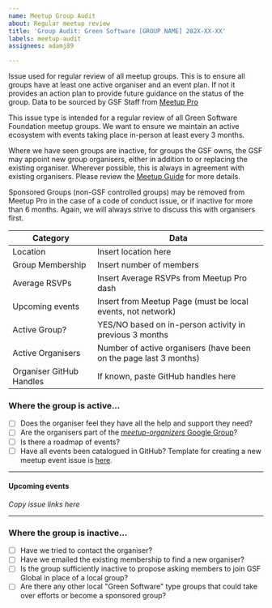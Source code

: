 ```yaml
---
name: Meetup Group Audit
about: Regular meetup review
title: 'Group Audit: Green Software [GROUP NAME] 202X-XX-XX'
labels: meetup-audit
assignees: adamj89

---
```


Issue used for regular review of all meetup groups. This is to ensure all groups have at least one active organiser and an event plan. If not it provides an action plan to provide future guidance on the status of the group. Data to be sourced by GSF Staff from [Meetup Pro](https://www.meetup.com/pro/gsf/admin/chapters)

This issue type is intended for a regular review of all Green Software Foundation meetup groups. We want to ensure we maintain an active ecosystem with events taking place in-person at least every 3 months. 

Where we have seen groups are inactive, for groups the GSF owns, the GSF may appoint new group organisers, either in addition to or replacing the existing organiser. Wherever possible, this is always in agreement with existing organisers. Please review the [Meetup Guide](https://grnsft.org/docs/meetupguide) for more details. 

Sponsored Groups (non-GSF controlled groups) may be removed from Meetup Pro in the case of a code of conduct issue, or if inactive for more than 6 months. Again, we will always strive to discuss this with organisers first.

| Category | Data |
| ------------- | ------------- |
| Location | Insert location here  |
| Group Membership  | Insert number of members  |
| Average RSVPs  | Insert Average RSVPs from Meetup Pro dash  |
| Upcoming events | Insert from Meetup Page (must be local events, not network) |
| Active Group? | YES/NO based on in-person activity in previous 3 months |
| Active Organisers | Number of active organisers (have been on the page last 3 months) |
| Organiser GitHub Handles | If known, paste GitHub handles here |

### Where the group is active...
- [ ] Does the organiser feel they have all the help and support they need?
- [ ] Are the organisers part of the [_meetup-organizers_ Google Group](https://groups.google.com/a/greensoftware.foundation/g/meetup-organizers/members)?
- [ ] Is there a roadmap of events?
- [ ] Have all events been catalogued in GitHub? Template for creating a new meetup event issue is [here](https://github.com/Green-Software-Foundation/meetup/issues/new?assignees=&labels=event&projects=&template=new-event.md&title=YYYY+MM+DD+-+%5BMeetup+Group%5D+-+Event+Playbook). 

---
#### Upcoming events

_Copy issue links here_

---

### Where the group is inactive...
- [ ] Have we tried to contact the organiser?
- [ ] Have we emailed the existing membership to find a new organiser?
- [ ] Is the group sufficiently inactive to propose asking members to join GSF Global in place of a local group?
- [ ] Are there any other local "Green Software" type groups that could take over efforts or become a sponsored group?
